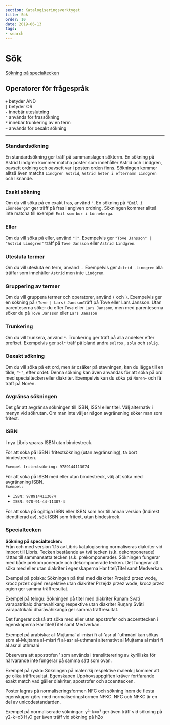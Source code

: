 ```yaml
---
section: Katalogiseringsverktyget
title: Sök
order: 10
date: 2019-06-13
tags:
- search
---
```


# Sök

[Sökning på specialtecken](#specialtecken)

## Operatorer för frågespråk

   `+` betyder AND  
   `|` betyder OR  
   `-` innebär uteslutning  
   `"` används för frassökning  
   `*` innebär trunkering av en term  
   `~` används för oexakt sökning

---

### Standardsökning

En standardsökning ger träff på sammanslagen sökterm. En sökning på Astrid Lindgren kommer matcha poster som innehåller Astrid och Lindgren, oavsett ordning och oavsett var i posten orden finns. Sökningen kommer alltså även matcha `Lindgren Astrid`, `Astrid heter i efternamn Lindgren` och liknande.

### Exakt sökning

Om du vill söka på en exakt fras, använd `"`. En sökning på `"Emil i Lönneberga"` ger träff på fras i angiven ordning. Sökningen kommer alltså inte matcha till exempel `Emil som bor i Lönneberga`.

### Eller

Om du vill söka på eller, använd `"|"`. Exempelvis ger `"Tove Jansson" | "Astrid Lindgren"` träff på `Tove Jansson` eller `Astrid Lindgren`.

### Utesluta termer

Om du vill utesluta en term, använd `-`. Exempelvis ger `Astrid -Lindgren` alla träffar som innehåller `Astrid` men inte `Lindgren`.

### Gruppering av termer 

Om du vill gruppera termer och operatorer, använd `(` och `)`. Exempelvis ger en sökning på `(Tove | Lars) Jansson`träff på Tove eller Lars Jansson. Utan parenteserna söker du efter `Tove` eller `Lars Jansson`, men med parenteserna söker du på `Tove Jansson` eller `Lars Jansson`

### Trunkering

Om du vill trunkera, använd `*`. Trunkering ger träff på alla ändelser efter prefixet. Exempelvis ger `sol*` träff på bland andra `solros` , `sola` och `solig`.  

### Oexakt sökning  

Om du vill söka på ett ord, men är osäker på stavningen, kan du lägga till en tilde, `"~"`, efter ordet. Denna sökning kan även användas för att söka på ord med specialtecken eller diakriter. Exempelvis kan du söka på `Noren~` och få träff på Norén.  

### Avgränsa sökningen

Det går att avgränsa sökningen till ISBN, ISSN eller titel. Välj alternativ i menyn vid sökrutan. Om man inte väljer någon avgränsning söker man som fritext. 

### ISBN

I nya Libris sparas ISBN utan bindestreck.  

För att söka på ISBN i fritextsökning (utan avgränsning), ta bort bindestrecken.  

```Exempel fritextsökning: 9789144113074```

För att söka på ISBN med eller utan bindestreck, välj att söka med avgränsning ISBN.
<br/>`Exempel:`
  * `ISBN: 9789144113074`
  * `ISBN: 978-91-44-11307-4`  

För att söka på ogiltiga ISBN eller ISBN som hör till annan version (Indirekt identifierad av), sök ISBN som fritext, utan bindestreck.  

### Specialtecken

**Sökning på specialtecken:**  
Från och med version 1.15 av Libris katalogisering normaliseras diakriter vid import till Libris. Tecken bestående av två tecken (s.k. dekomponerade) rättas till sammansatta tecken (s.k. prekomponerade). Sökningen fungerar med både prekomponerade och dekomponerade tecken.
Det fungerar att söka med eller utan diakriter i egenskaperna Har titel\Titel samt Medverkan.

Exempel på polska: 
Sökningen på titel med diakriter Przejdź przez wodę, krocz przez ogień respektive utan diakriter Przejdz przez wode, krocz przez ogien ger samma träffresultat.

Exempel på telugu:
Sökningen på titel med diakriter Runam Svati varapatrikalo dharavahikang respektive utan diakriter Ruṇaṃ Svāti vārapatrikalō dhārāvāhikaṅgā ger samma träffresultat.

Det fungerar också att söka med eller utan apostrofer och accenttecken i egenskaperna Har titel\Titel samt Medverkan.

Exempel på arabiska:
al-Mujtamaʻ al-miṣrī fī al-ʻaṣr al-ʻuthmānī kan sökas som al-Mujtama al-misri fi al-asr al-uthmani alternativt al Mujtama al misri fi al asr al uthmani

Observera att apostrofen ʹ som används i translitterering av kyrilliska för närvarande inte fungerar på samma sätt som ovan.

Exempel på ryska:
Sökningen på malenʹkij respektive malenkij kommer att ge olika träffresultat. 
Egenskapen Upphovsuppgiften kräver fortfarande exakt match vad gäller diakriter, apostrofer och accenttecken. 

Poster lagras på normaliseringsformen NFC och sökning inom de flesta egenskaper görs med normaliseringsformen NFKC. NFC och NFKC är en del av unicodestandarden.

Exempel på normaliserade sökningar:
y²-k=x³ ger även träff vid sökning på y2-k=x3
H₂O ger även träff vid sökning på h2o
